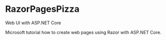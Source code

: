 # RazorPagesPizza
Web UI with ASP.NET Core

Microsoft tutorial how to create web pages using Razor with ASP.NET Core.
